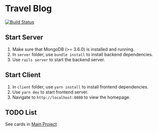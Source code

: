 # Travel Blog

[![Build Status](https://travis-ci.org/YuKitAs/travel-blog.svg?branch=master)](https://travis-ci.org/YuKitAs/travel-blog)

## Start Server
1. Make sure that MongoDB (>= 3.6.0) is installed and running.
2. In `server` folder, use `bundle install` to install backend dependencies.
3. Use `rails server` to start the backend server.

## Start Client
1. In `client` folder, use `yarn install` to install frontend dependencies.
2. Use `yarn dev` to start frontend server.
3. Navigate to `http://localhost:8080` to view the homepage.

## TODO List
See cards in [Main Project](https://github.com/YuKitAs/travel-blog/projects/1?add_cards_query=is%3Aopen)
